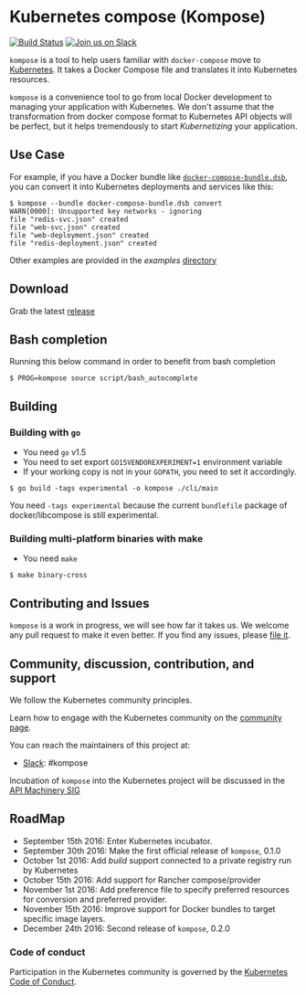 # Kubernetes compose (Kompose)

[![Build Status](https://travis-ci.org/skippbox/kompose.svg?branch=master)](https://travis-ci.org/skippbox/kompose) [![Join us on Slack](https://s3.eu-central-1.amazonaws.com/ngtuna/join-us-on-slack.png)](https://skippbox.herokuapp.com)

`kompose` is a tool to help users familiar with `docker-compose` move to [Kubernetes](http://kubernetes.io). It takes a Docker Compose file and translates it into Kubernetes resources.

`kompose` is a convenience tool to go from local Docker development to managing your application with Kubernetes. We don't assume that the transformation from docker compose format to Kubernetes API objects will be perfect, but it helps tremendously to start _Kubernetizing_ your application.

## Use Case

For example, if you have a Docker bundle like [`docker-compose-bundle.dsb`](./examples/docker-compose-bundle.dsb), you can convert it into Kubernetes deployments and services like this:

```console
$ kompose --bundle docker-compose-bundle.dsb convert
WARN[0000]: Unsupported key networks - ignoring
file "redis-svc.json" created
file "web-svc.json" created
file "web-deployment.json" created
file "redis-deployment.json" created
```

Other examples are provided in the _examples_ [directory](./examples)

## Download

Grab the latest [release](https://github.com/skippbox/kompose/releases)

## Bash completion
Running this below command in order to benefit from bash completion

```console
$ PROG=kompose source script/bash_autocomplete
```

## Building

### Building with `go`

- You need `go` v1.5
- You need to set export `GO15VENDOREXPERIMENT=1` environment variable
- If your working copy is not in your `GOPATH`, you need to set it
accordingly.

```console
$ go build -tags experimental -o kompose ./cli/main
```

You need `-tags experimental` because the current `bundlefile` package of docker/libcompose is still experimental.

### Building multi-platform binaries with make

- You need `make`

```console
$ make binary-cross
```

## Contributing and Issues

`kompose` is a work in progress, we will see how far it takes us. We welcome any pull request to make it even better.
If you find any issues, please [file it](https://github.com/skippbox/kompose/issues).

## Community, discussion, contribution, and support

We follow the Kubernetes community principles.

Learn how to engage with the Kubernetes community on the [community page](http://kubernetes.io/community/).

You can reach the maintainers of this project at:

- [Slack](https://skippbox.herokuapp.com): #kompose

Incubation of `kompose` into the Kubernetes project will be discussed in the [API Machinery SIG](https://github.com/kubernetes/community)

## RoadMap

* September 15th 2016: Enter Kubernetes incubator.
* September 30th 2016: Make the first official release of `kompose`, 0.1.0
* October 1st 2016: Add _build_ support connected to a private registry run by Kubernetes
* October 15th 2016: Add support for Rancher compose/provider
* November 1st 2016: Add preference file to specify preferred resources for conversion and preferred provider.
* November 15th 2016: Improve support for Docker bundles to target specific image layers.
* December 24th 2016: Second release of `kompose`, 0.2.0

### Code of conduct

Participation in the Kubernetes community is governed by the [Kubernetes Code of Conduct](code-of-conduct.md).
